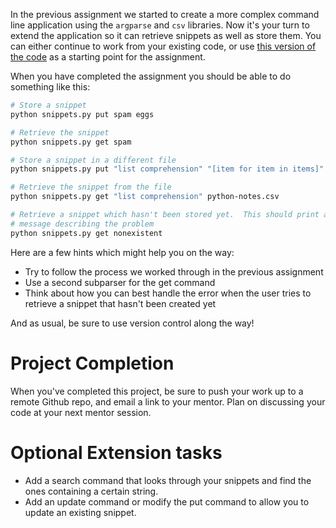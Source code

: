 In the previous assignment we started to create a more complex command line application using the `argparse` and `csv` libraries. Now it's your turn to extend the application so it can retrieve snippets as well as store them. You can either continue to work from your existing code, or use [this version of the code](https://gist.github.com/oampo/2e450ecc138a2a7dee55) as a starting point for the assignment.

When you have completed the assignment you should be able to do something like this:

```bash
# Store a snippet
python snippets.py put spam eggs

# Retrieve the snippet
python snippets.py get spam

# Store a snippet in a different file
python snippets.py put "list comprehension" "[item for item in items]" python-notes.csv

# Retrieve the snippet from the file
python snippets.py get "list comprehension" python-notes.csv

# Retrieve a snippet which hasn't been stored yet.  This should print an error
# message describing the problem
python snippets.py get nonexistent  
```

Here are a few hints which might help you on the way:

* Try to follow the process we worked through in the previous assignment
* Use a second subparser for the get command
* Think about how you can best handle the error when the user tries to retrieve a snippet that hasn't been created yet

And as usual, be sure to use version control along the way!

# Project Completion

When you've completed this project, be sure to push your work up to a remote Github repo, and email a link to your mentor. Plan on discussing your code at your next mentor session.

# Optional Extension tasks

* Add a search command that looks through your snippets and find the ones containing a certain string.
* Add an update command or modify the put command to allow you to update an existing snippet.